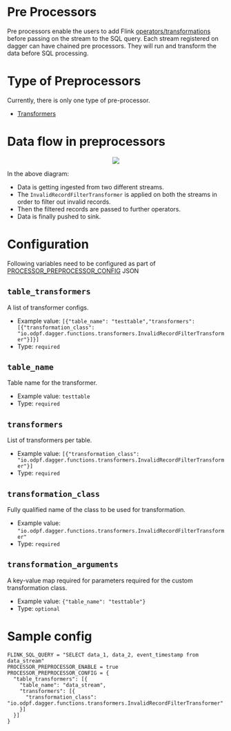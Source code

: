 # Pre Processors
Pre processors enable the users to add Flink [operators/transformations](https://ci.apache.org/projects/flink/flink-docs-release-1.9/dev/stream/operators) before passing on the stream to the SQL query. Each stream registered on dagger can have chained pre processors. They will run and transform the data before SQL processing.

# Type of Preprocessors
Currently, there is only one type of pre-processor. 
* [Transformers](docs/../../guides/use_transformer.md)

# Data flow in preprocessors

<p align="center">
  <img src="/img/pre-processor.png" />
</p>

In the above diagram:
* Data is getting ingested from two different streams.
* The `InvalidRecordFilterTransformer` is applied on both the streams in order to filter out invalid records.
* Then the filtered records are passed to further operators.
* Data is finally pushed to sink.

# Configuration

Following variables need to be configured as part of [PROCESSOR_PREPROCESSOR_CONFIG](docs/../../reference/configuration.md#processor_preprocessor_config) JSON

## `table_transformers`

A list of transformer configs.

* Example value: `[{"table_name": "testtable","transformers": [{"transformation_class": "io.odpf.dagger.functions.transformers.InvalidRecordFilterTransformer"}]}]`
* Type: `required`

## `table_name`

Table name for the transformer.

* Example value: `testtable`
* Type: `required`

## `transformers`

List of transformers per table.

* Example value: `[{"transformation_class": "io.odpf.dagger.functions.transformers.InvalidRecordFilterTransformer"}]`
* Type: `required`

## `transformation_class`

Fully qualified name of the class to be used for transformation.

* Example value: `"io.odpf.dagger.functions.transformers.InvalidRecordFilterTransformer"`
* Type: `required`

## `transformation_arguments`

A key-value map required for parameters required for the custom transformation class.

* Example value: `{"table_name": "testtable"}`
* Type: `optional`

# Sample config
  ```properties
  FLINK_SQL_QUERY = "SELECT data_1, data_2, event_timestamp from data_stream"
  PROCESSOR_PREPROCESSOR_ENABLE = true
  PROCESSOR_PREPROCESSOR_CONFIG = {
    "table_transformers": [{
      "table_name": "data_stream",
      "transformers": [{
        "transformation_class": "io.odpf.dagger.functions.transformers.InvalidRecordFilterTransformer"
      }]
    }]
  }
  ```